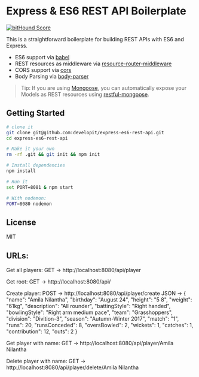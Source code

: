 Express & ES6 REST API Boilerplate
==================================

[![bitHound Score](https://www.bithound.io/github/developit/express-es6-rest-api/badges/score.svg)](https://www.bithound.io/github/developit/express-es6-rest-api)

This is a straightforward boilerplate for building REST APIs with ES6 and Express.

- ES6 support via [babel](https://babeljs.io)
- REST resources as middleware via [resource-router-middleware](https://github.com/developit/resource-router-middleware)
- CORS support via [cors](https://github.com/troygoode/node-cors)
- Body Parsing via [body-parser](https://github.com/expressjs/body-parser)

> Tip: If you are using [Mongoose](https://github.com/Automattic/mongoose), you can automatically expose your Models as REST resources using [restful-mongoose](https://git.io/restful-mongoose).

Getting Started
---------------

```sh
# clone it
git clone git@github.com:developit/express-es6-rest-api.git
cd express-es6-rest-api

# Make it your own
rm -rf .git && git init && npm init

# Install dependencies
npm install

# Run it
set PORT=8081 & npm start

# With nodemon:
PORT=8080 nodemon
```


License
-------

MIT


URLs:
-----
Get all players: GET -> http://localhost:8080/api/player

Get root: GET -> http://localhost:8080/api/

Create player: POST -> http://localhost:8080/api/player/create
	JSON ->
	{
		"name": "Amila Nilantha",
		"birthday": "August 24",
		"height": "5 8",
		"weight": "61kg",
		"description": "All rounder",
		"battingStyle": "Right handed",
		"bowlingStyle": "Right arm medium pace",
		"team": "Grasshoppers",
		"division": "Divition-3",
		"season": "Autumn-Winter 2017",
		"match": "1",
		"runs": 20,
		"runsConceded": 8,
		"oversBowled": 2,
		"wickets": 1,
		"catches": 1,
		"contribution": 12,
		"outs": 2
	}

Get player with name: GET -> http://localhost:8080/api/player/Amila Nilantha

Delete player with name: GET -> http://localhost:8080/api/player/delete/Amila Nilantha